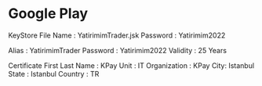 # Google Play

KeyStore
File Name : YatirimimTrader.jsk
Password : Yatirimim2022

Alias : YatirimimTrader
Password : Yatirimim2022
Validity : 25 Years

Certificate
First Last Name : KPay
Unit : IT
Organization : KPay
City: Istanbul 
State : Istanbul
Country : TR
